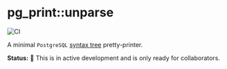 # pg_print::unparse

![CI](https://github.com/cvng/pg_print/actions/workflows/ci.yml/badge.svg?branch=main)

A minimal `PostgreSQL` [syntax tree][1] pretty-printer.

**Status:** 🚧 This is in active development and is only ready for collaborators.

[1]: https://github.com/supabase/postgres_lsp/tree/main/crates/parser
